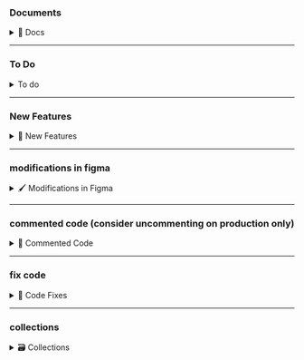 ### Documents

<details>
<summary>📌 Docs</summary>

[Price Document](https://docs.google.com/document/d/1Fwrt3zfrWVLZaNet_pcU5jgZWq8KcqivnKhmnloRbvk/edit?tab=t.0)

</details>

---

### To Do

<details>
<summary>To do</summary>

1. In `trip.service` in `getTripStatistics`, make the function work properly after enough data.
   - update the trip after completion and update the paymentType and money/coin
   - get the total cash and coin and parse the coin to add see the total earnings.
   - only count for completed trips.

</details>

---

### New Features

<details>
<summary>🚀 New Features</summary>

1. Invoice generation of trips

</details>

---

### modifications in figma

<details>
<summary>🖌 Modifications in Figma</summary>

1.  `seats`, `evpNumber`, `evpExpiry`, `carNumber` missing when adding a car in dashboard
2.  in a booking request, when a user selects a car, adds details and confirms for booking. Do not show the user instantly the driver's data and his request has been accepted. Instead, show the user that his request has been sent to the driver and he will be notified when the driver accepts the request.
    booking flow:

```
   - User selects car and adds booking details
   - User confirms booking request
   - Show "Request sent to driver" message
   - User receives notification when driver accepts
```

3.  dashboard | in `driver` section -> statics -> add `total`. Check if it can be done for the driver section in app
4.  dashboard | in `D coin` section -> change this to 1 dCoin = 10 MYR.
5.  app | toll adding screen missing
6.  app | show route button. clicking on that button will take driver to google navigation
7.  app | in `driver` section -> statics -> change `this week` to `all time`

</details>

---

### commented code (consider uncommenting on production only)

<details>
<summary>🧪 Commented Code</summary>

1. In `car.service`, in `updateAssignCarToDriver`, prevent a driver from being assigned to more than one car at a time
2. In `trip.service` in `getTripStatistics`, uncomment `matchStage`

</details>

---

### fix code

<details>
<summary>🔧 Code Fixes</summary>

- Before completing a trip, calculate `tollFee` and add it to the final amount

</details>

---

### collections

<details>
<summary>🗃 Collections</summary>

1. auths
2. users
3. drivers
4. admins
5. cars
6. trips
7. savedLocations
8. reviews
9. notifications
10. messages
11. conversations
12. dCoins
13. payments
14. onlineSessions

</details>
